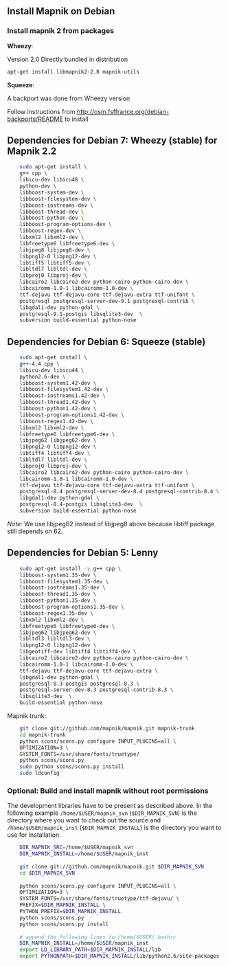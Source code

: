 <!-- Name: DebianInstallation -->
<!-- Version: 14 -->
<!-- Last-Modified: 2011/06/08 10:41:44 -->
<!-- Author: phispi -->
## Install Mapnik on Debian

### Install mapnik 2 from packages

**Wheezy**:

Version 2.0 Directly bundled in distribution

```sh
apt-get install libmapnik2-2.0 mapnik-utils
```

**Squeeze**:

A backport was done from Wheezy version

Follow instructions from http://osm.fsffrance.org/debian-backports/README to install

## Dependencies for Debian 7: Wheezy (stable) for Mapnik 2.2

```sh
    sudo apt-get install \
    g++ cpp \
    libicu-dev libicu48 \
    python-dev \
    libboost-system-dev \
    libboost-filesystem-dev \
    libboost-iostreams-dev \
    libboost-thread-dev \
    libboost-python-dev \
    libboost-program-options-dev \
    libboost-regex-dev \
    libxml2 libxml2-dev \
    libfreetype6 libfreetype6-dev \
    libjpeg8 libjpeg8-dev \
    libpng12-0 libpng12-dev \
    libtiff5 libtiff5-dev \
    libltdl7 libltdl-dev \
    libproj0 libproj-dev \
    libcairo2 libcairo2-dev python-cairo python-cairo-dev \
    libcairomm-1.0-1 libcairomm-1.0-dev \
    ttf-dejavu ttf-dejavu-core ttf-dejavu-extra ttf-unifont \
    postgresql postgresql-server-dev-9.1 postgresql-contrib \
    libgdal1-dev python-gdal \
    postgresql-9.1-postgis libsqlite3-dev  \
    subversion build-essential python-nose
```

## Dependencies for Debian 6: Squeeze (stable)

```sh
    sudo apt-get install \
    g++-4.4 cpp \
    libicu-dev libicu44 \
    python2.6-dev \
    libboost-system1.42-dev \
    libboost-filesystem1.42-dev \
    libboost-iostreams1.42-dev \
    libboost-thread1.42-dev \
    libboost-python1.42-dev \
    libboost-program-options1.42-dev \
    libboost-regex1.42-dev \
    libxml2 libxml2-dev \
    libfreetype6 libfreetype6-dev \
    libjpeg62 libjpeg62-dev \
    libpng12-0 libpng12-dev \
    libtiff4 libtiff4-dev \
    libltdl7 libltdl-dev \
    libproj0 libproj-dev \
    libcairo2 libcairo2-dev python-cairo python-cairo-dev \
    libcairomm-1.0-1 libcairomm-1.0-dev \
    ttf-dejavu ttf-dejavu-core ttf-dejavu-extra ttf-unifont \
    postgresql-8.4 postgresql-server-dev-8.4 postgresql-contrib-8.4 \
    libgdal1-dev python-gdal \
    postgresql-8.4-postgis libsqlite3-dev  \
    subversion build-essential python-nose
```

*Note:* We use libjpeg62 instead of libjpeg8 above because libtiff package still depends on 62.


## Dependencies for Debian 5: Lenny


```sh
    sudo apt-get install -y g++ cpp \
    libboost-system1.35-dev \
    libboost-filesystem1.35-dev \
    libboost-iostreams1.35-dev \
    libboost-thread1.35-dev \
    libboost-python1.35-dev \
    libboost-program-options1.35-dev \
    libboost-regex1.35-dev \
    libxml2 libxml2-dev \
    libfreetype6 libfreetype6-dev \
    libjpeg62 libjpeg62-dev \
    libltdl3 libltdl3-dev \
    libpng12-0 libpng12-dev \
    libgeotiff-dev libtiff4 libtiff4-dev \
    libcairo2 libcairo2-dev python-cairo python-cairo-dev \
    libcairomm-1.0-1 libcairomm-1.0-dev \
    ttf-dejavu ttf-dejavu-core ttf-dejavu-extra \
    libgdal1-dev python-gdal \
    postgresql-8.3-postgis postgresql-8.3 \
    postgresql-server-dev-8.3 postgresql-contrib-8.3 \
    libsqlite3-dev  \
    build-essential python-nose
```

Mapnik trunk:

```sh
    git clone git://github.com/mapnik/mapnik.git mapnik-trunk
    cd mapnik-trunk
    python scons/scons.py configure INPUT_PLUGINS=all \
    OPTIMIZATION=3 \
    SYSTEM_FONTS=/usr/share/fonts/truetype/
    python scons/scons.py
    sudo python scons/scons.py install
    sudo ldconfig
```

### Optional: Build and install mapnik without root permissions
The development libraries have to be present as described above. In the following example `/home/$USER/mapnik_svn` (`$DIR_MAPNIK_SVN`) is the directory where you want to check out the source and `/home/$USER/mapnik_inst` (`$DIR_MAPNIK_INSTALL`) is the directory you want to use for installation. 

```sh
    DIR_MAPNIK_SRC=/home/$USER/mapnik_svn
    DIR_MAPNIK_INSTALL=/home/$USER/mapnik_inst
    
    git clone git://github.com/mapnik/mapnik.git $DIR_MAPNIK_SVN
    cd $DIR_MAPNIK_SVN
    
    python scons/scons.py configure INPUT_PLUGINS=all \
    OPTIMIZATION=3 \
    SYSTEM_FONTS=/usr/share/fonts/truetype/ttf-dejavu/ \
    PREFIX=$DIR_MAPNIK_INSTALL \
    PYTHON_PREFIX=$DIR_MAPNIK_INSTALL
    python scons/scons.py
    python scons/scons.py install
    
    # append the following lines to /home/$USER/.bashrc
    DIR_MAPNIK_INSTALL=/home/$USER/mapnik_inst
    export LD_LIBRARY_PATH=$DIR_MAPNIK_INSTALL/lib
    export PYTHONPATH=$DIR_MAPNIK_INSTALL/lib/python2.6/site-packages
```